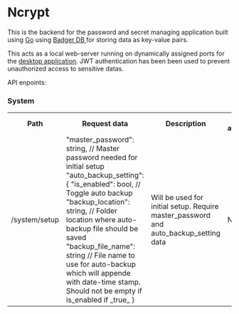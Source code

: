 
<h1>Ncrypt</h1>

This is the backend for the password and secret managing application built using <a href="https://gin-gonic.com/">Go</a> using <a href="https://dgraph.io/docs/badger/" > Badger DB </a> for storing data as key-value pairs.

This acts as a local web-server running on dynamically assigned ports for the <a href="https://github.com/Aswatth/ncrypt-frontend">desktop application</a>.
JWT authentication has been been used to prevent unauthorized access to sensitive datas.

API enpoints:

<h3>System</h3>
<table>
  <tr>
    <th>Path</th>
    <th>Request data</th>
    <th>Description</th>
    <th>Need authentication</th>
  </tr>
  <tr>
    <td>/system/setup</td>
    <td>
      "master_password": string, // Master password needed for initial setup
        "auto_backup_setting": {
          "is_enabled": bool, // Toggle auto backup
          "backup_location": string, // Folder location where auto-backup file should be saved
          "backup_file_name": string // File name to use for auto-backup which will appende with date-time stamp. Should not be empty if is_enabled if _true_
        }
    </td>
    <td>Will be used for initial setup. Require master_password and auto_backup_setting data</td>
    <td>No</td>
  </tr>
</table>


